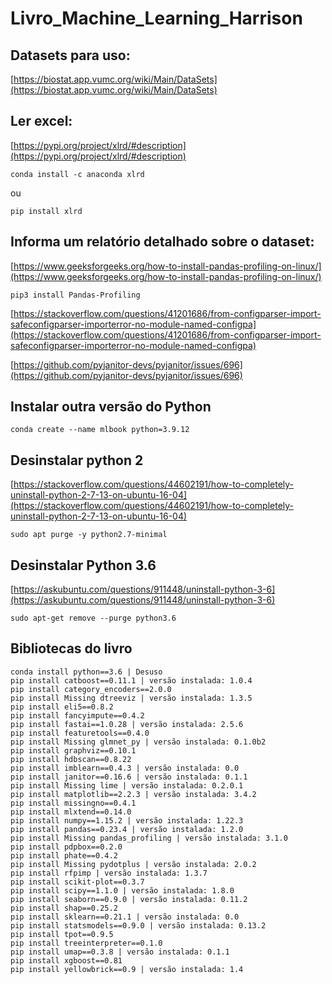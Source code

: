 # Livro_Machine_Learning_Harrison

## Datasets para uso:

[https://biostat.app.vumc.org/wiki/Main/DataSets](https://biostat.app.vumc.org/wiki/Main/DataSets)

## Ler excel:

[https://pypi.org/project/xlrd/#description](https://pypi.org/project/xlrd/#description)

```
conda install -c anaconda xlrd
```

ou

```
pip install xlrd
```

## Informa um relatório detalhado sobre o dataset:

[https://www.geeksforgeeks.org/how-to-install-pandas-profiling-on-linux/](https://www.geeksforgeeks.org/how-to-install-pandas-profiling-on-linux/)

```
pip3 install Pandas-Profiling
```

[https://stackoverflow.com/questions/41201686/from-configparser-import-safeconfigparser-importerror-no-module-named-configpa](https://stackoverflow.com/questions/41201686/from-configparser-import-safeconfigparser-importerror-no-module-named-configpa)

[https://github.com/pyjanitor-devs/pyjanitor/issues/696](https://github.com/pyjanitor-devs/pyjanitor/issues/696)


## Instalar outra versão do Python

```
conda create --name mlbook python=3.9.12
```

## Desinstalar python 2

[https://stackoverflow.com/questions/44602191/how-to-completely-uninstall-python-2-7-13-on-ubuntu-16-04](https://stackoverflow.com/questions/44602191/how-to-completely-uninstall-python-2-7-13-on-ubuntu-16-04)

```
sudo apt purge -y python2.7-minimal
```

## Desinstalar Python 3.6

[https://askubuntu.com/questions/911448/uninstall-python-3-6](https://askubuntu.com/questions/911448/uninstall-python-3-6)

```
sudo apt-get remove --purge python3.6
```
## Bibliotecas do livro

```
conda install python==3.6 | Desuso
pip install catboost==0.11.1 | versão instalada: 1.0.4
pip install category_encoders==2.0.0
pip install Missing dtreeviz | versão instalada: 1.3.5
pip install eli5==0.8.2
pip install fancyimpute==0.4.2
pip install fastai==1.0.28 | versão instalada: 2.5.6
pip install featuretools==0.4.0
pip install Missing glmnet_py | versão instalada: 0.1.0b2
pip install graphviz==0.10.1
pip install hdbscan==0.8.22
pip install imblearn==0.4.3 | versão instalada: 0.0
pip install janitor==0.16.6 | versão instalada: 0.1.1
pip install Missing lime | versão instalada: 0.2.0.1
pip install matplotlib==2.2.3 | versão instalada: 3.4.2
pip install missingno==0.4.1
pip install mlxtend==0.14.0
pip install numpy==1.15.2 | versão instalada: 1.22.3
pip install pandas==0.23.4 | versão instalada: 1.2.0
pip install Missing pandas_profiling | versão instalada: 3.1.0
pip install pdpbox==0.2.0
pip install phate==0.4.2
pip install Missing pydotplus | versão instalada: 2.0.2
pip install rfpimp | versão instalada: 1.3.7
pip install scikit-plot==0.3.7
pip install scipy==1.1.0 | versão instalada: 1.8.0
pip install seaborn==0.9.0 | versão instalada: 0.11.2
pip install shap==0.25.2
pip install sklearn==0.21.1 | versão instalada: 0.0
pip install statsmodels==0.9.0 | versão instalada: 0.13.2
pip install tpot==0.9.5
pip install treeinterpreter==0.1.0
pip install umap==0.3.8 | versão instalada: 0.1.1
pip install xgboost==0.81
pip install yellowbrick==0.9 | versão instalada: 1.4
```